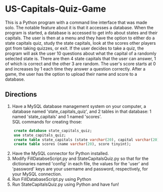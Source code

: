 # US-Capitals-Quiz-Game

This is a Python program with a command line interface that was made solo. The notable feature about it is that it accesses a database. 
When the program is started, a database is accessed to get info about states and their capitals. The user is then at a menu and they have 
the option to either do a state capitals quiz, study the state capitals, look at the scores other players got from taking quizzes, or exit. 
If the user decides to take a quiz, the program will ask the user 10 questions about what the capital of a randomly selected state is. 
There are then 4 state capitals that the user can answer, 1 of which is correct and the other 3 are random. The user's score starts at 0 
and increases by 1 each time they answer a question correctly. After a game, the user has the option to upload their name and score to a 
database.

## Directions
1. Have a MySQL database management system on your computer, a database named 'state_capitals_quiz', and 2 tables in that database: 
1 named 'state_capitals' and 1 named 'scores'.<br>
SQL commands for creating those:<br>
```sql
	create database state_capitals_quiz;
	use state_capitals_quiz;
	create table state_capitals (state varchar(20), capital varchar(20), primary key (state));
	create table scores (name varchar(20), score tinyint);
```
2. Have the MySQL connector for Python installed.
3. Modify FillDatabseScript.py and StateCapitalsQuiz.py so that for the dictionaries named 'config' in each file, the values for the 'user' and 
'password' keys are your username and password, respectively, for your MySQL connection.
4. Run FillDatabaseScript.py using Python
5. Run StateCapitalsQuiz.py using Python and have fun!